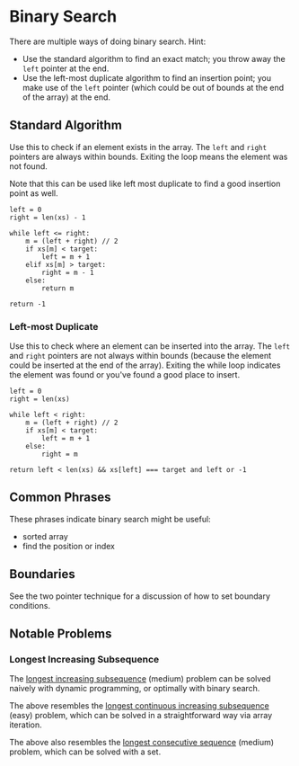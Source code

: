 # Binary Search

There are multiple ways of doing binary search.  Hint:

- Use the standard algorithm to find an exact match; you throw away the `left` pointer at the end.
- Use the left-most duplicate algorithm to find an insertion point; you make use of the `left` pointer (which could be out of bounds at the end of the array) at the end.

## Standard Algorithm

Use this to check if an element exists in the array.  The `left` and `right` pointers are always within bounds.  Exiting the loop means the element was not found.

Note that this can be used like left most duplicate to find a good insertion point as well.

```
left = 0
right = len(xs) - 1

while left <= right:
    m = (left + right) // 2
    if xs[m] < target:
        left = m + 1
    elif xs[m] > target:
        right = m - 1
    else:
        return m

return -1
```

### Left-most Duplicate

Use this to check where an element can be inserted into the array.  The `left` and `right` pointers are not always within bounds (because the element could be inserted at the end of the array).  Exiting the while loop indicates the element was found or you've found a good place to insert.

```
left = 0
right = len(xs)

while left < right:
    m = (left + right) // 2
    if xs[m] < target:
        left = m + 1
    else:
        right = m

return left < len(xs) && xs[left] === target and left or -1
```

## Common Phrases

These phrases indicate binary search might be useful:

- sorted array
- find the position or index

## Boundaries

See the two pointer technique for a discussion of how to set boundary conditions.

## Notable Problems

### Longest Increasing Subsequence

The [longest increasing subsequence](https://leetcode.com/problems/longest-increasing-subsequence/) (medium) problem can be solved naively with dynamic programming, or optimally with binary search.

The above resembles the [longest continuous increasing subsequence](https://leetcode.com/problems/longest-continuous-increasing-subsequence/) (easy) problem, which can be solved in a straightforward way via array iteration.

The above also resembles the [longest consecutive sequence](https://leetcode.com/problems/longest-consecutive-sequence/) (medium) problem, which can be solved with a set.
